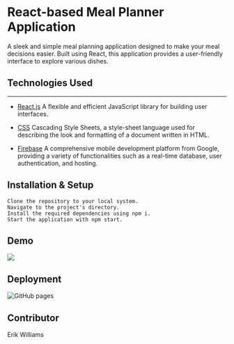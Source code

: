 # React-based Meal Planner Application

A sleek and simple meal planning application designed to make your meal decisions easier. Built using React, this application provides a user-friendly interface to explore various dishes.

## Technologies Used

---

- [React.js](https://reactjs.org/) A flexible and efficient JavaScript library for building user interfaces.

- [CSS](https://developer.mozilla.org/en-US/docs/Web/CSS) Cascading Style Sheets, a style-sheet language used for describing the look and formatting of a document written in HTML.

- [Firebase](https://firebase.google.com/) A comprehensive mobile development platform from Google, providing a variety of functionalities such as a real-time database, user authentication, and hosting.

## Installation & Setup

```
Clone the repository to your local system.
Navigate to the project's directory.
Install the required dependencies using npm i.
Start the application with npm start.
```

## Demo

![](./public/demo.gif)

## Deployment

![GitHub pages](https://github.com/EPW80/Meals.git)

## Contributor

Erik Williams

